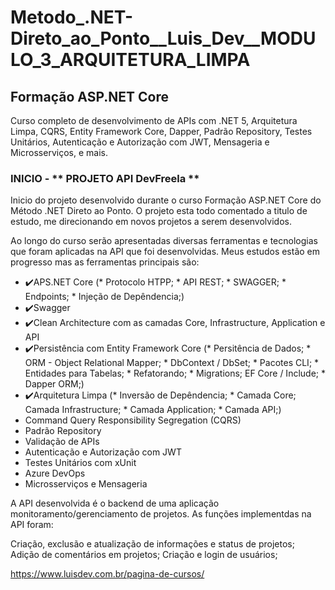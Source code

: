 # Metodo_.NET-Direto_ao_Ponto__Luis_Dev__MODULO_3_ARQUITETURA_LIMPA

## Formação ASP.NET Core

Curso completo de desenvolvimento de APIs com .NET 5, Arquitetura Limpa, CQRS, Entity Framework Core, Dapper, Padrão Repository, Testes Unitários, Autenticação e Autorização com JWT, Mensageria e Microsserviços, e mais.

### INICIO - ** PROJETO API DevFreela **

Inicio do projeto desenvolvido durante o curso Formação ASP.NET Core do Método .NET Direto ao Ponto. O projeto esta todo comentado a titulo de estudo, me direcionando em novos projetos a serem desenvolvidos.

Ao longo do curso serão apresentadas diversas ferramentas e tecnologias que foram aplicadas na API que foi desenvolvidas. Meus estudos estão em progresso mas as ferramentas principais são:

- ✔️APS.NET Core (* Protocolo HTPP; * API REST; * SWAGGER; * Endpoints; * Injeção de Depêndencia;)
- :heavy_check_mark:Swagger
- :heavy_check_mark:Clean Architecture com as camadas Core, Infrastructure, Application e API
- :heavy_check_mark:Persistência com Entity Framework Core (* Persitência de Dados; * ORM - Object Relational Mapper; * DbContext / DbSet; * Pacotes CLI; * Entidades para Tabelas; * Refatorando; * Migrations; EF Core / Include; * Dapper ORM;)
- ✔️Arquitetura Limpa (* Inversão de Depêndencia; * Camada Core; Camada Infrastructure; * Camada Application; * Camada API;) 
- Command Query Responsibility Segregation (CQRS)
- Padrão Repository
- Validação de APIs
- Autenticação e Autorização com JWT
- Testes Unitários com xUnit
- Azure DevOps
- Microsserviços e Mensageria

A API desenvolvida é o backend de uma aplicação monitoramento/gerenciamento de projetos. As funções implementdas na API foram:

Criação, exclusão e atualização de informações e status de projetos;
Adição de comentários em projetos;
Criação e login de usuários;

https://www.luisdev.com.br/pagina-de-cursos/
